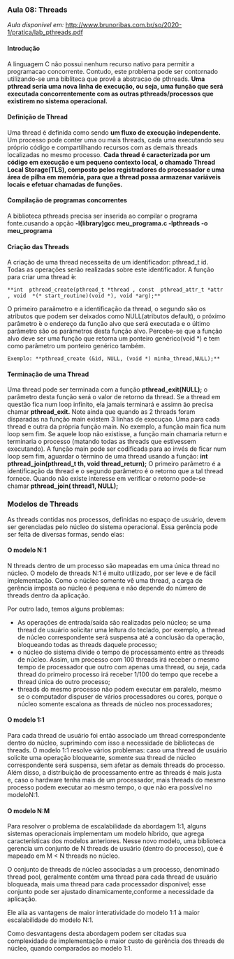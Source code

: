 ### Aula 08: Threads

*Aula disponível em:* http://www.brunoribas.com.br/so/2020-1/pratica/lab_pthreads.pdf

#### Introdução

A linguagem  C  não  possui  nenhum  recurso  nativo  para  permitir  a  programacao concorrente. Contudo,  este problema pode ser contornado utilizando-se uma bibliteca que provê a abstracao de pthreads.  **Uma pthread seria uma nova linha de execução, ou seja, uma função que será executada concorrentemente com as outras pthreads/processos que existirem no sistema operacional.**

#### Definição de Thread

Uma thread é definida como sendo **um fluxo de execução independente.** Um processo pode conter uma ou mais threads, cada uma executando seu próprio código e compartilhando recursos com as demais threads localizadas no mesmo processo. **Cada thread é caracterizada por um código em execução e um pequeno contexto local, o chamado Thread Local Storage(TLS), composto pelos registradores do processador e uma área de pilha em memória, para que a thread possa armazenar variáveis locais e efetuar chamadas de funções.**

#### Compilação de programas concorrentes

A biblioteca pthreads precisa ser inserida ao compilar o programa fonte.cusando a opção **-l(library)gcc meu_programa.c -lpthreads -o meu_programa**

#### Criação das Threads 

A criação de uma thread necesseita de um identificador: pthread_t id. Todas as operações serão realizadas sobre este identificador. A função para criar uma thread  ́e: 
   
    **int  pthread_create(pthread_t *thread , const  pthread_attr_t *attr , void  *(* start_routine)(void *), void *arg);**

 O primeiro paraâmetro e a identificação da thread, o segundo são os atributos que podem ser deixados como NULL(atributos default), o próximo parâmetro  ́e o endereço da função alvo que será executada e o último parâmetro são os parâmetros desta função alvo.  Percebe-se que a função alvo deve ser uma função que retorna um ponteiro genérico(void *) e tem como parâmetro um ponteiro genérico também. 
        
    Exemplo: **pthread_create (&id, NULL, (void *) minha_thread,NULL);**

#### Terminação de uma Thread

Uma thread pode ser terminada com a função **pthread_exit(NULL);** o parâmetro desta função será o valor de retorno da thread.  Se a thread em questão fica num loop infinito, ela jamais terminará e assimn ̃ao precisa chamar **pthread_exit.**
Note ainda que quando as 2 threads foram disparadas na função main existem 3 linhas de execuçao. Uma para cada thread e outra da própria função main.  No exemplo, a função main fica num loop sem fim.  Se aquele loop não existisse, a função main chamaria return e terminaria o processo (matando todas as threads que estivessem executando). A função main pode ser codificada para ao invés de ficar num loop sem fim, aguardar o término de uma thread usando a função: **int pthread_join(pthread_t th, void thread_return);**
O primeiro parâmetro é a identificação da thread e o segundo parâmetro é o retorno que a tal thread fornece. Quando não existe interesse em verificar o retorno pode-se chamar **pthread_join( thread1, NULL);**

### Modelos de Threads

As threads contidas nos processos, definidas no espaço de usuário, devem ser gerenciadas pelo núcleo do sistema operacional. Essa gerência pode ser feita de diversas formas, sendo elas:

#### O modelo N:1

N threads dentro de um processo são mapeadas em uma única thread no núcleo.
O modelo de threads N:1 é muito utilizado, por ser leve e de fácil implementação. Como o núcleo somente vê uma thread, a carga de gerência imposta ao núcleo é pequena e não depende do número de threads dentro da aplicação. 

Por outro lado, temos alguns problemas:

* As operações de entrada/saída são realizadas pelo núcleo;  se uma thread de usuário  solicitar  uma  leitura  do  teclado,  por  exemplo,  a thread de  núcleo correspondente será suspensa até a conclusão da operação, bloqueando todas as threads daquele processo;
* o núcleo do sistema divide o tempo de processamento entre as threads de núcleo. Assim, um processo com 100 threads irá receber o mesmo tempo de processador que outro com apenas uma thread, ou seja, cada thread do primeiro processo irá receber 1/100 do tempo que recebe a thread única do outro processo;
* threads do  mesmo  processo  não  podem  executar  em  paralelo,  mesmo  se  o computador dispuser de vários processadores ou cores, porque o núcleo somente escalona as threads de núcleo nos processadores;

#### O modelo 1:1

Para cada thread de usuário foi então associado um thread correspondente dentro do núcleo, suprimindo com isso a necessidade de bibliotecas de threads.
O modelo 1:1 resolve vários problemas: caso uma thread de usuário solicite uma operação bloqueante, somente sua thread de núcleo correspondente será suspensa, sem afetar as demais threads do processo. Além disso, a distribuição de processamento entre as threads é mais justa e, caso o hardware tenha mais de um processador, mais threads do mesmo processo podem executar ao mesmo tempo, o que não era possível no modeloN:1.

#### O modelo N:M

Para resolver o problema de escalabilidade da abordagem 1:1, alguns sistemas operacionais implementam um modelo híbrido, que agrega características dos modelos anteriores. Nesse novo modelo, uma biblioteca gerencia um conjunto de N threads de usuário (dentro do processo), que é mapeado em M < N threads no núcleo.

O conjunto de threads de núcleo associadas a um processo, denominado thread pool, geralmente contém uma thread para cada thread de usuário bloqueada, mais uma thread para cada processador disponível; esse conjunto pode ser ajustado dinamicamente,conforme a necessidade da aplicação.

Ele alia as vantagens de maior interatividade do modelo 1:1 à maior escalabilidade do modelo N:1. 

Como desvantagens desta abordagem podem ser citadas sua complexidade de implementação e maior custo de gerência dos threads de núcleo, quando comparados ao modelo 1:1.